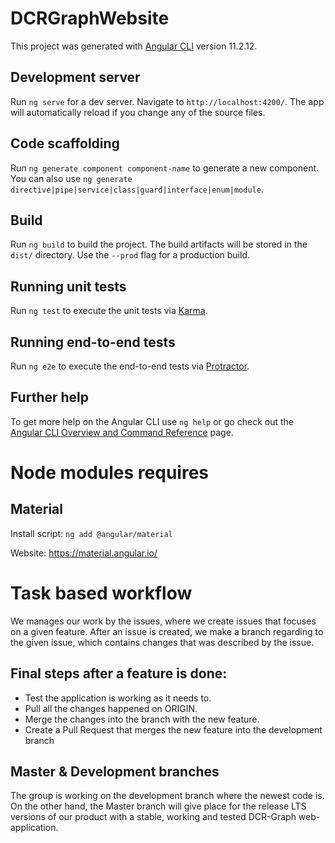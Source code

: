 # DCRGraphWebsite

This project was generated with [Angular CLI](https://github.com/angular/angular-cli) version 11.2.12.

## Development server

Run `ng serve` for a dev server. Navigate to `http://localhost:4200/`. The app will automatically reload if you change any of the source files.

## Code scaffolding

Run `ng generate component component-name` to generate a new component. You can also use `ng generate directive|pipe|service|class|guard|interface|enum|module`.

## Build

Run `ng build` to build the project. The build artifacts will be stored in the `dist/` directory. Use the `--prod` flag for a production build.

## Running unit tests

Run `ng test` to execute the unit tests via [Karma](https://karma-runner.github.io).

## Running end-to-end tests

Run `ng e2e` to execute the end-to-end tests via [Protractor](http://www.protractortest.org/).

## Further help

To get more help on the Angular CLI use `ng help` or go check out the [Angular CLI Overview and Command Reference](https://angular.io/cli) page.

# Node modules requires
## Material
Install script: `ng add @angular/material`

Website:  https://material.angular.io/

# Task based workflow

We manages our work by the issues, where we create issues that focuses on a given feature.
After an issue is created, we make a branch regarding to the given issue, which contains 
changes that was described by the issue.

## Final steps after a feature is done:
- Test the application is working as it needs to.
- Pull all the changes happened on ORIGIN.
- Merge the changes into the branch with the new feature.
- Create a Pull Request that merges the new feature into the development branch

## Master & Development branches

The group is working on the development branch where the newest code is.
On the other hand, the Master branch will give place for the release LTS versions of our product
with a stable, working and tested DCR-Graph web-application.
